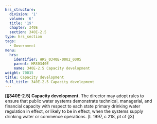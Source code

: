 ```yaml
---
hrs_structure:
  division: '1'
  volume: '6'
  title: '19'
  chapter: 340E
  section: 340E-2.5
type: hrs_section
tags:
  - Government
menu:
  hrs:
    identifier: HRS_0340E-0002_0005
    parent: HRS0340E
    name: 340E-2.5 Capacity development
weight: 70015
title: Capacity development
full_title: 340E-2.5 Capacity development
---
```

**[§340E-2.5] Capacity development.** The director may adopt rules to ensure that public water systems demonstrate technical, managerial, and financial capacity with respect to each state primary drinking water regulation in effect, or likely to be in effect, when the systems supply drinking water or commence operations. [L 1997, c 218, pt of §3]